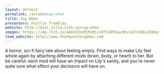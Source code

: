 ```yaml
---
layout: default
permalink: /arcade#say-when
title: Say When
presenters: Kaitlin Tremblay
website: http://kait_zilla.itch.io/say-when
images: https://img.itch.io/aW1hZ2UvMjMzMjcvOTI2NTUuanBn/347x500/ZkDbqY.jpg, https://femhype.files.wordpress.com/2015/12/say-when-2.png?w=640, https://thatmonster.files.wordpress.com/2016/01/screen-shot-2016-01-12-at-2-32-24-pm.png
team_website: http://www.thatmonstergames.com
---
```

A horror, sci-fi fairy tale about feeling empty. Find ways to make Lily feel whole again by attaching different mods (brain, body, or heart) to her. But be careful: each mod will have an impact on Lily's sanity, and you're never quite sure what effect your decisions will have on.
